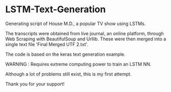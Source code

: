 # LSTM-Text-Generation
Generating script of House M.D., a popular TV show using LSTMs.

The transcripts were obtained from live journal, an online platform, through Web Scraping with BeautifulSoup and Urllib. These were then merged into a single text file 'Final Merged UTF 2.txt'.

The code is based on the keras text generation example.

WARNING : Requires extreme computing power to train an LSTM NN.

Although a lot of problems still exist, this is my first attempt.

Thank you for your support!
